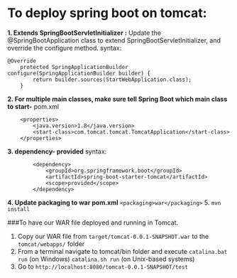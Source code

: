 # To deploy spring boot on tomcat:

**1. Extends SpringBootServletInitializer :**
Update the @SpringBootApplication class to extend SpringBootServletInitializer, and override the configure method.
syntax:
`````
@Override
    protected SpringApplicationBuilder configure(SpringApplicationBuilder builder) {
        return builder.sources(StartWebApplication.class);
    }
`````
**2. For multiple main classes, make sure tell Spring Boot which main class to start-**
pom.xml
`````
    <properties>
        <java.version>1.8</java.version>
        <start-class>com.tomcat.tomcat.TomcatApplication</start-class>
    </properties>
``````
**3. dependency- provided**
syntax:
`````
        <dependency>
            <groupId>org.springframework.boot</groupId>
            <artifactId>spring-boot-starter-tomcat</artifactId>
            <scope>provided</scope>
        </dependency>
`````
 **4. Update packaging to war pom.xml**
`<packaging>war</packaging>`
5. ``mvn install``

###To have our WAR file deployed and running in Tomcat.

1. Copy our WAR file from `target/tomcat-0.0.1-SNAPSHOT.war` to the `tomcat/webapps/` folder
2. From a terminal navigate to tomcat/bin folder and execute
`catalina.bat run` (on Windows)
`catalina.sh run` (on Unix-based systems)
3. Go to `http://localhost:8080/tomcat-0.0.1-SNAPSHOT/test`


